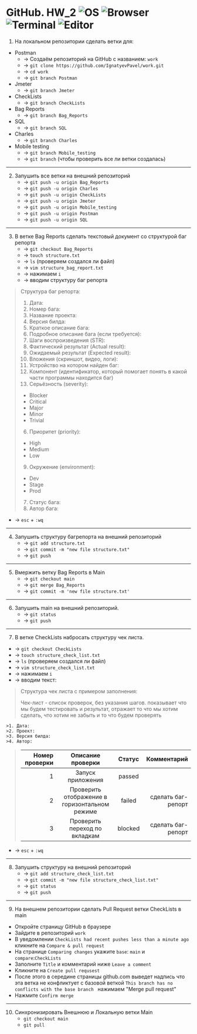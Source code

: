 # GitHub. HW_2 ![OS](https://img.shields.io/badge/Windows-20H2-0014a8) ![Browser](https://img.shields.io/badge/Google_Chrome-117.0.5938.149-4285F4) ![Terminal](https://img.shields.io/badge/GitBash-2.42.0.windows.1-f14e32) ![Editor](https://img.shields.io/badge/VScode-1.81.1-0071bc)

1. На локальном репозитории сделать ветки для:
+ Postman 
    + -> Создаём репозиторий на GitHub с названием: `work` 
    + -> `git clone https://github.com/IgnatyevPavel/work.git` 
    + -> `cd work` 
    + -> `git branch Postman` 
+ Jmeter 
    + -> `git branch Jmeter` 
+ CheckLists 
    + -> `git branch CheckLists` 
+ Bag Reports 
    + -> `git branch Bag_Reports`
+ SQL 
    + -> `git branch SQL` 
+ Charles 
    + -> `git branch Charles` 
+ Mobile testing 
    + -> `git branch Mobile_testing` 
    + -> `git branch` (чтобы проверить все ли ветки создалась)
___
2. Запушить все ветки на внешний репозиторий 
    + -> `git push -u origin Bag_Reports`
    + -> `git push -u origin Charles`
    + -> `git push -u origin CheckLists`
    + -> `git push -u origin Jmeter`
    + -> `git push -u origin Mobile_testing`
    + -> `git push -u origin Postman`
    + -> `git push -u origin SQL`
___
3. В ветке Bag Reports сделать текстовый документ со структурой баг репорта 
    + -> `git checkout Bag_Reports` 
    + -> `touch structure.txt` 
    + -> `ls` (проверяем создался ли файл)
    + -> `vim structure_bag_report.txt` 
    + -> нажимаем `i`
    + -> вводим структуру баг репорта 
>   Структура баг репорта:
>1. Дата: 
>2. Номер бага:
>1. Название проекта:
>4. Версия билда:
>1. Краткое описание бага:
>2. Подробное описание бага (если требуется):
>3. Шаги воспроизведения (STR):
>4. Фактический результат (Actual result):
>5. Ожидаемый результат (Expected result):
>6. Вложения (скриншот, видео, логи):
>2. Устройство на котором найден баг:
>3. Компонент (идентификатор, который помогает понять в какой части программы находится баг)
>5. Серьёзность (severity):
>	+ Blocker
>	+ Critical
>	+ Major
>	+ Minor
>	+ Trivial
>6. Приоритет (priority):
>	+ High
>	+ Medium
>	+ Low
>9. Окружение (environment):
>	+ Dev
>	+ Stage
>	+ Prod
>7. Статус бага: 
>8. Автор бага:
>

+ -> `esc` + `:wq`

___
4. Запушить структуру багрепорта на внешний репозиторий 
    + -> `git add structure.txt` 
    + -> `git commit -m "new file structure.txt"`
    + ->  `git push`
___
5. Вмержить ветку Bag Reports в Main    
    + -> `git checkout main` 
    + -> `git merge Bag_Reports` 
    + -> `git commit -m 'new file structure.txt'`
___
6. Запушить main на внешний репозиторий. 
    + -> `git status`
    + -> `git push`
___
7. В ветке CheckLists набросать структуру чек листа. 
+ -> `git checkout CheckLists` 
+ -> `touch structure_check_list.txt` 
+ -> `ls` (проверяем создался ли файл) 
+ -> `vim structure_check_list.txt`
+ -> нажимаем `i` 
+ -> вводим текст:

>Структура чек листа с примером заполнения:
>
>    Чек-лист - список проверок, без указания шагов. показывает что мы будем тестировать и результат, отражает то что мы хотим сделать, что хотим не забыть и то что будем проверять
>
    >1. Дата:
    >2. Проект:
    >3. Версия билда:
    >4. Автор: 
>
>| Номер проверки |Описание проверки|Статус|Комментарий|
>|-:|:-:|:-:|-:|
>|1| Запуск приложения                             | passed   | 
>|2| Проверить отображение в горизонтальном режиме | failed   | сделать баг-репорт
>|3| Проверить переход по вкладкам                 | blocked  | сделать баг-репорт

+ -> `esc` + `:wq`
___
8. Запушить структуру на внешний репозиторий 
    + -> `git add structure_check_list.txt `
    + -> `git commit -m "new file structure_check_list.txt" `
    + -> `git status` 
    + -> `git push`
___
9. На внешнем репозитории сделать Pull Request ветки CheckLists в main 
+ Откройте страницу GitHub в браузере
+ Зайдите в репозиторий `work` 
+ В уведомлении `CheckLists had recent pushes less than a minute ago` кликните на `Compare & pull request`
+ На странице `Comparing changes` укажите `base`: `main` и `compare`:`CheckLists` 
+ Заполните `Title` и комментарий ниже `Leave a comment`
+ Кликните на `Create pull requsest` 
+ После этого в середине страницы github.com выведет надпись что эта ветка не конфликтует с базовой веткой `This branch has no conflicts with the base branch ` нажимаем "Merge pull request"
+ Нажмите `Confirm merge` 
___
10. Синхронизировать Внешнюю и Локальную ветки Main 
    + `git checkout main `
    + `git pull`

